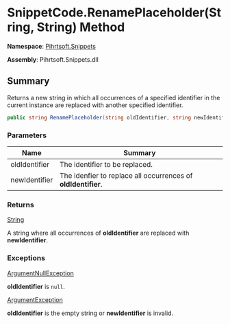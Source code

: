 # SnippetCode\.RenamePlaceholder\(String, String\) Method

**Namespace**: [Pihrtsoft.Snippets](../../README.md)

**Assembly**: Pihrtsoft\.Snippets\.dll

## Summary

Returns a new string in which all occurrences of a specified identifier in the current instance are replaced with another specified identifier\.

```csharp
public string RenamePlaceholder(string oldIdentifier, string newIdentifier)
```

### Parameters

| Name | Summary |
| ---- | ------- |
| oldIdentifier | The identifier to be replaced\. |
| newIdentifier | The idenfier to replace all occurrences of **oldIdentifier**\. |

### Returns

[String](https://docs.microsoft.com/en-us/dotnet/api/system.string)

A string where all occurrences of **oldIdentifier** are replaced with **newIdentifier**\.

### Exceptions

[ArgumentNullException](https://docs.microsoft.com/en-us/dotnet/api/system.argumentnullexception)

**oldIdentifier** is `null`\.

[ArgumentException](https://docs.microsoft.com/en-us/dotnet/api/system.argumentexception)

**oldIdentifier** is the empty string or **newIdentifier** is invalid\.

